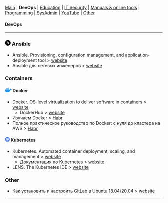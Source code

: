 [Main](README.md) | __DevOps__ | [Education](education.md) | [IT Security](itsecurity.md) | [Manuals & online tools](manuals.md) | [Programming](program.md) | [SysAdmin](sysadmin.md) | [YouTube](youtube.md) | [Other](other.md)

#### DevOps
***

### ![Ansible](img/ansible_logo_.png) Ansible
+ Ansible. Provisioning, configuration management, and application-deployment tool > [website](https://www.ansible.com/)
+ Ansible для сетевых инженеров > [website](https://ansible-for-network-engineers.readthedocs.io/ru/latest)


### Containers

#### ![Docker](img/docker_logo_.png) Docker
+ Docker. OS-level virtualization to deliver software in containers > [website](https://www.docker.com/)
    * DockerHub > [website](https://hub.docker.com/)
+ Изучаем Docker > [Habr](https://habr.com/ru/company/ruvds/blog/438796/)
+ Полное практическое руководство по Docker: с нуля до кластера на AWS > [Habr](https://habr.com/ru/post/310460/)

#### ![Kubernetes](img/kubernetes_logo_.png) Kubernetes
+ Kubernetes. Automated container deployment, scaling, and management > [website](https://kubernetes.io/)
    * Документация по Kubernetes > [website](https://kubernetes.io/ru/docs/home/)
+ LENS. The Kubernetes IDE > [website](https://k8slens.dev/)


### Other
+ Как установить и настроить GitLab в Ubuntu 18.04/20.04 > [website](https://blog.sedicomm.com/2021/05/28/kak-ustanovit-i-nastroit-gitlab-v-ubuntu-18-04-20-04/)

***
